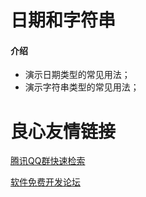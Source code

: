# 日期和字符串

#### 介绍

+ 演示日期类型的常见用法；
+ 演示字符串类型的常见用法；

 # 良心友情链接

[腾讯QQ群快速检索](http://u.720life.cn/s/8cf73f7c)

[软件免费开发论坛](http://u.720life.cn/s/bbb01dc0)